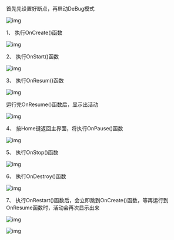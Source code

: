 首先先设置好断点，再启动DeBug模式

![img](work_1_实验报告.assets/clip_image002.jpg)

 

1、 执行OnCreate()函数

![img](work_1_实验报告.assets/clip_image004.jpg)

 

 

 

 

2、 执行OnStart()函数

![img](work_1_实验报告.assets/clip_image006.jpg)

 

3、 执行OnResum()函数

![img](work_1_实验报告.assets/clip_image008.jpg)

 

运行完OnResume()函数后，显示出活动

![img](work_1_实验报告.assets/clip_image010.jpg)

 

4、 按Home键返回主界面，将执行OnPause()函数

![img](work_1_实验报告.assets/clip_image012.jpg)

 

5、 执行OnStop()函数

![img](work_1_实验报告.assets/clip_image014.jpg)

 

6、 执行OnDestroy()函数

![img](work_1_实验报告.assets/clip_image016.jpg)

 

7、 执行OnRestart()函数后，会立即跳到OnCreate()函数，等再运行到OnResume函数时，活动会再次显示出来

![img](work_1_实验报告.assets/clip_image018.jpg)

![img](work_1_实验报告.assets/clip_image020.jpg)

 

 

 